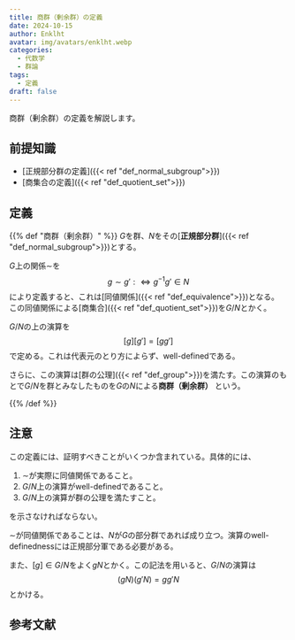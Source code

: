 ```yaml
---
title: 商群（剰余群）の定義
date: 2024-10-15
author: Enklht
avatar: img/avatars/enklht.webp
categories:
  - 代数学
  - 群論
tags:
  - 定義
draft: false
---
```


商群（剰余群）の定義を解説します。

<!--more-->

## 前提知識

- [正規部分群の定義]({{< ref "def_normal_subgroup">}})
- [商集合の定義]({{< ref "def_quotient_set">}})

## 定義

{{% def "商群（剰余群）" %}}
$G$を群、$N$をその[**正規部分群**]({{< ref "def_normal_subgroup">}})とする。

$G$上の関係$\sim$を
$$g \sim g' :\iff g^{-1} g' \in N $$により定義すると、これは[同値関係]({{< ref "def_equivalence">}})となる。
この同値関係による[商集合]({{< ref "def_quotient_set">}})を$G/N$とかく。

$G/N$の上の演算を
$$[g][g'] = [gg']$$
で定める。これは代表元のとり方によらず、well-definedである。

さらに、この演算は[群の公理]({{< ref "def_group">}})を満たす。この演算のもとで$G/N$を群とみなしたものを$G$の$N$による**商群（剰余群）** という。

{{% /def %}}

## 注意

この定義には、証明すべきことがいくつか含まれている。具体的には、

1. $\sim$が実際に同値関係であること。
2. $G/N$上の演算がwell-definedであること。
3. $G/N$上の演算が群の公理を満たすこと。

を示さなければならない。

$\sim$が同値関係であることは、$N$が$G$の部分群であれば成り立つ。演算のwell-definednessには正規部分軍である必要がある。

また、$[g] \in G/N$をよく$gN$とかく。この記法を用いると、$G/N$の演算は
$$(gN) (g'N) = gg'N$$
とかける。

## 参考文献
